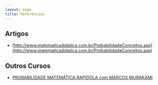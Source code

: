```yaml
---
layout: page
title: Referências
---
```

## Artigos

* [http://www.matematicadidatica.com.br/ProbabilidadeConceitos.asp](http://www.matematicadidatica.com.br/ProbabilidadeConceitos.asp)

## Outros Cursos

* [PROBABILIDADE MATEMÁTICA RAPIDOLA com MARCOS MURAKAMI](https://www.youtube.com/watch?v=Sz7_OqasKgA&list=PLN0ZrxDaBfhgFE48sqlySnEgdFVGroKsf)
